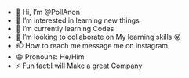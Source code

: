 - 👋 Hi, I’m @PollAnon
- 👀 I’m interested in learning new things
- 🌱 I’m currently learning Codes
- 💞️ I’m looking to collaborate on My learning skills 😝
- 📫 How to reach me message me on instagram 
- 😄 Pronouns: He/Him
- ⚡ Fun fact:I will Make a great Company

<!---
PollAnon/PollAnon is a ✨ special ✨ repository because its `README.md` (this file) appears on your GitHub profile.
You can click the Preview link to take a look at your changes.
--->
